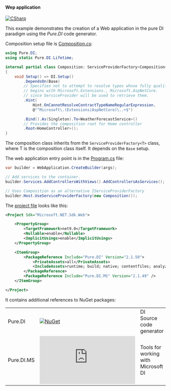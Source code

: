 #### Wep application

[![CSharp](https://img.shields.io/badge/C%23-code-blue.svg)](/samples/WebApp)

This example demonstrates the creation of a Web application in the pure DI paradigm using the _Pure.DI_ code generator.

Composition setup file is [Composition.cs](/samples/WebApp/Composition.cs):

```c#
using Pure.DI;
using static Pure.DI.Lifetime;

internal partial class Composition: ServiceProviderFactory<Composition>
{
    void Setup() => DI.Setup()
        .DependsOn(Base)
        // Specifies not to attempt to resolve types whose fully qualified name
        // begins with Microsoft.Extensions., Microsoft.AspNetCore.
        // since ServiceProvider will be used to retrieve them.
        .Hint(
            Hint.OnCannotResolveContractTypeNameRegularExpression,
            @"^Microsoft\.(Extensions|AspNetCore)\..+$")

        .Bind().As(Singleton).To<WeatherForecastService>()
        // Provides the composition root for Home controller
        .Root<HomeController>();
}
```

The composition class inherits from the `ServiceProviderFactory<T>` class, where T is the composition class itself. It depends on the `Base` setup.

The web application entry point is in the [Program.cs](/samples/WebApp/Program.cs) file:

```c#
var builder = WebApplication.CreateBuilder(args);

// Add services to the container.
builder.Services.AddControllersWithViews().AddControllersAsServices();

// Uses Composition as an alternative IServiceProviderFactory
builder.Host.UseServiceProviderFactory(new Composition());
```

The [project file](/samples/WebApp/WebApp.csproj) looks like this:

```xml
<Project Sdk="Microsoft.NET.Sdk.Web">

    <PropertyGroup>
        <TargetFramework>net9.0</TargetFramework>
        <Nullable>enable</Nullable>
        <ImplicitUsings>enable</ImplicitUsings>
    </PropertyGroup>

    <ItemGroup>
        <PackageReference Include="Pure.DI" Version="2.1.50">
            <PrivateAssets>all</PrivateAssets>
            <IncludeAssets>runtime; build; native; contentfiles; analyzers; buildtransitive</IncludeAssets>
        </PackageReference>
        <PackageReference Include="Pure.DI.MS" Version="2.1.49" />
    </ItemGroup>

</Project>
```

It contains additional references to NuGet packages:

|            |                                                                                                 |                                     |
|------------|-------------------------------------------------------------------------------------------------|:------------------------------------|
| Pure.DI    | [![NuGet](https://img.shields.io/nuget/v/Pure.DI)](https://www.nuget.org/packages/Pure.DI)       | DI Source code generator            |
| Pure.DI.MS | [![NuGet](https://img.shields.io/nuget/v/Pure.DI.MS)](https://www.nuget.org/packages/Pure.DI.MS) | Tools for working with Microsoft DI |
